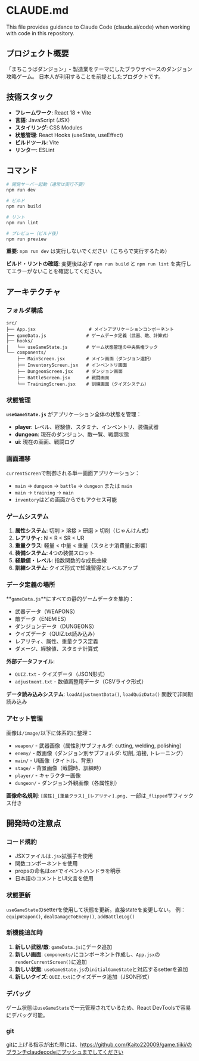 # CLAUDE.md

This file provides guidance to Claude Code (claude.ai/code) when working with code in this repository.

## プロジェクト概要

「まちこうばダンジョン」- 製造業をテーマにしたブラウザベースのダンジョン攻略ゲーム。
日本人が利用することを前提としたプロダクトです。

## 技術スタック

- **フレームワーク**: React 18 + Vite
- **言語**: JavaScript (JSX)
- **スタイリング**: CSS Modules
- **状態管理**: React Hooks (useState, useEffect)
- **ビルドツール**: Vite
- **リンター**: ESLint

## コマンド

```bash
# 開発サーバー起動（通常は実行不要）
npm run dev

# ビルド
npm run build

# リント
npm run lint

# プレビュー（ビルド後）
npm run preview
```

**重要**: `npm run dev` は実行しないでください（こちらで実行するため）

**ビルド・リントの確認**: 変更後は必ず `npm run build` と `npm run lint` を実行してエラーがないことを確認してください。

## アーキテクチャ

### フォルダ構成

```
src/
├── App.jsx                    # メインアプリケーションコンポーネント
├── gameData.js               # ゲームデータ定義（武器、敵、計算式）
├── hooks/
│   └── useGameState.js       # ゲーム状態管理の中央集権フック
└── components/
    ├── MainScreen.jsx        # メイン画面（ダンジョン選択）
    ├── InventoryScreen.jsx   # インベントリ画面
    ├── DungeonScreen.jsx     # ダンジョン画面
    ├── BattleScreen.jsx      # 戦闘画面
    └── TrainingScreen.jsx    # 訓練画面（クイズシステム）
```

### 状態管理

**`useGameState.js`** がアプリケーション全体の状態を管理：

- **player**: レベル、経験値、スタミナ、インベントリ、装備武器
- **dungeon**: 現在のダンジョン、敵一覧、戦闘状態
- **ui**: 現在の画面、戦闘ログ

### 画面遷移

`currentScreen`で制御される単一画面アプリケーション：
- `main` → `dungeon` → `battle` → `dungeon` または `main`
- `main` → `training` → `main`
- `inventory`はどの画面からでもアクセス可能

### ゲームシステム

1. **属性システム**: 切削 > 溶接 > 研磨 > 切削（じゃんけん式）
2. **レアリティ**: N < R < SR < UR
3. **重量クラス**: 軽量 < 中量 < 重量（スタミナ消費量に影響）
4. **装備システム**: 4つの装備スロット
5. **経験値・レベル**: 指数関数的な成長曲線
6. **訓練システム**: クイズ形式で知識習得とレベルアップ

### データ定義の場所

**`gameData.js`**にすべての静的ゲームデータを集約：
- 武器データ（WEAPONS）
- 敵データ（ENEMIES）
- ダンジョンデータ（DUNGEONS）
- クイズデータ（QUIZ.txt読み込み）
- レアリティ、属性、重量クラス定義
- ダメージ、経験値、スタミナ計算式

**外部データファイル**:
- `QUIZ.txt` - クイズデータ（JSON形式）
- `adjustment.txt` - 数値調整用データ（CSVライク形式）

**データ読み込みシステム**: `loadAdjustmentData()`, `loadQuizData()` 関数で非同期読み込み

### アセット管理

画像は`/image/`以下に体系的に整理：
- `weapon/` - 武器画像（属性別サブフォルダ: cutting, welding, polishing）
- `enemy/` - 敵画像（ダンジョン別サブフォルダ: 切削, 溶接, トレーニング）
- `main/` - UI画像（タイトル、背景）
- `stage/` - 背景画像（戦闘時、訓練時）
- `player/` - キャラクター画像
- `dungeon/` - ダンジョン外観画像（各属性別）

**画像命名規則**: `[属性]_[重量クラス]_[レアリティ].png`、一部は`_flipped`サフィックス付き

## 開発時の注意点

### コード規約

- JSXファイルは`.jsx`拡張子を使用
- 関数コンポーネントを使用
- propsの命名は`on*`でイベントハンドラを明示
- 日本語のコメントとUI文言を使用

### 状態更新

`useGameState`のsetterを使用して状態を更新。直接stateを変更しない。
例：`equipWeapon()`, `dealDamageToEnemy()`, `addBattleLog()`

### 新機能追加時

1. **新しい武器/敵**: `gameData.js`にデータ追加
2. **新しい画面**: `components/`にコンポーネント作成し、`App.jsx`の`renderCurrentScreen()`に追加
3. **新しい状態**: `useGameState.js`の`initialGameState`と対応するsetterを追加
4. **新しいクイズ**: `QUIZ.txt`にクイズデータ追加（JSON形式）

### デバッグ

ゲーム状態は`useGameState`で一元管理されているため、React DevToolsで容易にデバッグ可能。

### git

gitに上げる指示が出た際には、https://github.com/Kaito220009/game.tiiki/のブランチclaudecodeにプッシュまでしてください